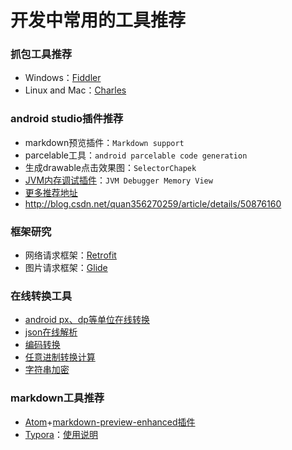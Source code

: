 # 开发中常用的工具推荐

### 抓包工具推荐
- Windows：[Fiddler](http://www.telerik.com/fiddler)
- Linux and Mac：[Charles](https://www.charlesproxy.com/)

### android studio插件推荐
- markdown预览插件：`Markdown support`
- parcelable工具：`android parcelable code generation`
- 生成drawable点击效果图：`SelectorChapek`
- [JVM内存调试插件](https://zhuanlan.zhihu.com/p/25110433?utm_medium=email&utm_source=gank.io)：`JVM Debugger Memory View`
- [更多推荐地址](http://www.jianshu.com/p/d76b60a3883d)
- http://blog.csdn.net/quan356270259/article/details/50876160

### 框架研究
- 网络请求框架：[Retrofit](https://github.com/square/retrofit)
- 图片请求框架：[Glide](https://github.com/bumptech/glide)

### 在线转换工具
- [android px、dp等单位在线转换](https://pixplicity.com/dp-px-converter/)
- [json在线解析](http://www.json.cn/)
- [编码转换](http://tool.chinaz.com/Tools/Unicode.aspx)
- [任意进制转换计算](http://jinzhi.supfree.net/)
- [字符串加密](http://tool.chinaz.com/Tools/md5.aspx)

### markdown工具推荐
- [Atom](https://atom.io/)+[markdown-preview-enhanced插件](https://github.com/shd101wyy/markdown-preview-enhanced)
- [Typora](https://typora.io/)：[使用说明](http://www.gcssloop.com/markdown/markdown-editor)